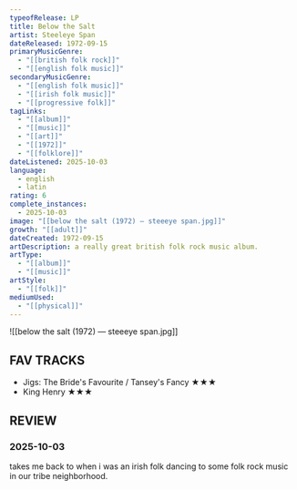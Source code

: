 ```yaml
---
typeofRelease: LP
title: Below the Salt
artist: Steeleye Span
dateReleased: 1972-09-15
primaryMusicGenre:
  - "[[british folk rock]]"
  - "[[english folk music]]"
secondaryMusicGenre:
  - "[[english folk music]]"
  - "[[irish folk music]]"
  - "[[progressive folk]]"
tagLinks:
  - "[[album]]"
  - "[[music]]"
  - "[[art]]"
  - "[[1972]]"
  - "[[folklore]]"
dateListened: 2025-10-03
language:
  - english
  - latin
rating: 6
complete_instances:
  - 2025-10-03
image: "[[below the salt (1972) — steeeye span.jpg]]"
growth: "[[adult]]"
dateCreated: 1972-09-15
artDescription: a really great british folk rock music album.
artType:
  - "[[album]]"
  - "[[music]]"
artStyle:
  - "[[folk]]"
mediumUsed:
  - "[[physical]]"
---
```

![[below the salt (1972) — steeeye span.jpg]]
## FAV TRACKS

- Jigs: The Bride's Favourite / Tansey's Fancy ★★★
- King Henry ★★★

## REVIEW

### 2025-10-03

takes me back to when i was an irish folk dancing to some folk rock music in our tribe neighborhood.